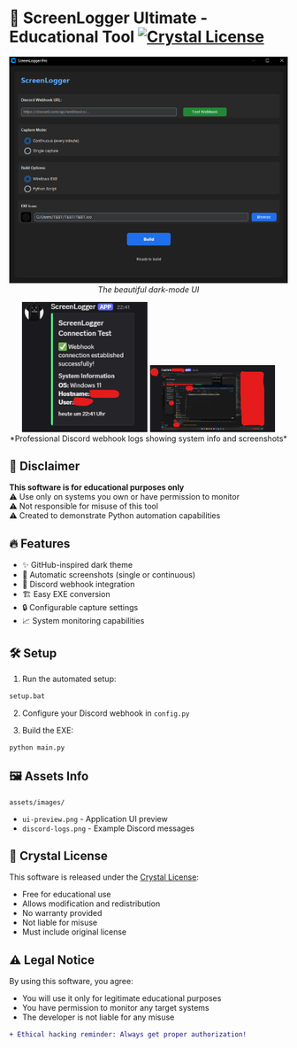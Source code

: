 # 🚀 ScreenLogger Ultimate - Educational Tool [![Crystal License](https://img.shields.io/badge/License-Crystal-blue.svg)](LICENSE)

<div align="center">

![UI Screenshot](assets/images/ui-preview.png)  
*The beautiful dark-mode UI*

<div align="center">
  <img src="assets/images/discord-logs-1.png" width="45%">
  <img src="assets/images/discord-logs-2.png" width="45%">  
</div>
*Professional Discord webhook logs showing system info and screenshots*

</div>

## 📌 Disclaimer
**This software is for educational purposes only**  
⚠️ Use only on systems you own or have permission to monitor  
⚠️ Not responsible for misuse of this tool  
⚠️ Created to demonstrate Python automation capabilities

## 🔥 Features
- ✨ GitHub-inspired dark theme
- 📸 Automatic screenshots (single or continuous)
- 🤖 Discord webhook integration
- 🏗️ Easy EXE conversion
- 🔒 Configurable capture settings
- 📈 System monitoring capabilities

## 🛠️ Setup
1. Run the automated setup:
```bash
setup.bat
```

2. Configure your Discord webhook in `config.py`

3. Build the EXE:
```bash
python main.py
```

## 🖼️ Assets Info

```
assets/images/
```
- `ui-preview.png` - Application UI preview  
- `discord-logs.png` - Example Discord messages

## 📜 Crystal License
This software is released under the [Crystal License](LICENSE):
- Free for educational use
- Allows modification and redistribution
- No warranty provided
- Not liable for misuse
- Must include original license

## ⚠️ Legal Notice
By using this software, you agree:
- You will use it only for legitimate educational purposes
- You have permission to monitor any target systems
- The developer is not liable for any misuse

```diff
+ Ethical hacking reminder: Always get proper authorization!
